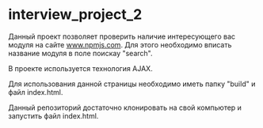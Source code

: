 # interview_project_2

Данный проект позволяет проверить наличие интересующего вас модуля на сайте www.npmjs.com.
Для этого необходимо вписать название модуля в поле поискау "search".

В проекте используется технология AJAX.

Для использования данной страницы необходимо иметь папку "build" и файл index.html.

Данный репозиторий достаточно клонировать на свой компьютер и запустить файл index.html.